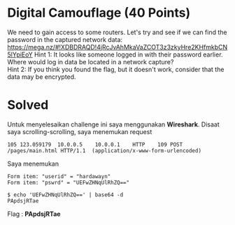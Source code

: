 # Digital Camouflage (40 Points)
We need to gain access to some routers. Let's try and see if we can find the password in the captured network data: https://mega.nz/#!XDBDRAQD!4jRcJvAhMkaVaZCOT3z3zkyHre2KHfmkbCN5lYpiEoY Hint 1: It looks like someone logged in with their password earlier. Where would log in data be located in a network capture?<br /> Hint 2: If you think you found the flag, but it doesn't work, consider that the data may be encrypted.
# Solved
Untuk menyelesaikan challenge ini saya menggunakan <b>Wireshark</b>. Disaat saya scrolling-scrolling, saya menemukan request
```
105	123.059179	10.0.0.5	10.0.0.1	HTTP	109	POST /pages/main.html HTTP/1.1  (application/x-www-form-urlencoded)
```
Saya menemukan
```
Form item: "userid" = "hardawayn"
Form item: "pswrd" = "UEFwZHNqUlRhZQ=="
```
```
$ echo 'UEFwZHNqUlRhZQ==' | base64 -d
PApdsjRTae
```
Flag : <b>PApdsjRTae</b>